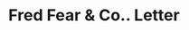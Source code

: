---
doi: 10.7916/D8QC1FKQ
date_other: '1933'
date_other_textual: '1933'
form: correspondence
genre:
- Letters (correspondence)
name:
- Fred Fear & Co.
object_in_context_url: https://biggert.cul.columbia.edu/items/view/ave_biggert_00853
subject_hierarchical_geographic:
- New York, New York, United States
subject_name:
- Fred Fear & Co.
title: Fred Fear & Co.. Letter
sort_title: Fred Fear & Co.. Letter
call_number: ave_biggert_00853
coordinates:
- 40.69277777777778,-73.99027777777778
pid: ave_biggert_00853
identifiers: ave_biggert_00853
thumbnail: https://derivativo-2.library.columbia.edu/iiif/2/ldpd:345837/full/!256,256/0/native.jpg
permalink: "/items/ave_biggert_00853/"
layout: iiif-image-page
---